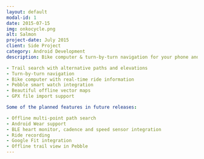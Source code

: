 ```yaml
---
layout: default
modal-id: 1
date: 2015-07-15
img: onkocycle.png
alt: Salmon
project-date: July 2015
client: Side Project
category: Android Development
description: Bike computer & turn-by-turn navigation for your phone and your smart watch designed specifically with bikers & runners in mind:

- Trail search with alternative paths and elevations
- Turn-by-turn navigation
- Bike computer with real-time ride information
- Pebble smart watch integration
- Beautiful offline vector maps
- GPX file import support

Some of the planned features in future releases:

- Offline multi-point path search
- Android Wear support
- BLE heart monitor, cadence and speed sensor integration
- Ride recording
- Google Fit integration
- Offline trail view in Pebble
---
```

